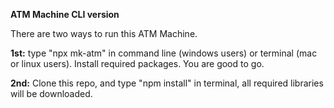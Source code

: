 **ATM Machine CLI version**

There are two ways to run this ATM Machine.

**1st:** type "npx mk-atm" in command line (windows users) or terminal (mac or linux users). Install required packages. You are good to go.

**2nd:** Clone this repo, and type "npm install" in terminal, all required libraries will be downloaded.
